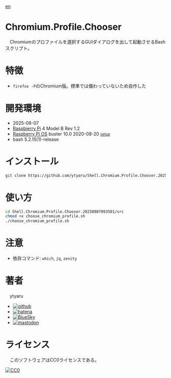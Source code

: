 [en](./README.en.md)

# Chromium.Profile.Chooser

　Chromiumのプロファイルを選択するGUIダイアログを出して起動させるBashスクリプト。

# 特徴

* `firefox -P`のChromium版。標準では備わっていないため自作した

# 開発環境

* <time datetime="2025-08-07T09:33:42Z+09:00">2025-08-07</time>
* [Raspbierry Pi](https://ja.wikipedia.org/wiki/Raspberry_Pi) 4 Model B Rev 1.2
* [Raspberry Pi OS](https://ja.wikipedia.org/wiki/Raspbian) buster 10.0 2020-08-20 <small>[setup](http://ytyaru.hatenablog.com/entry/2020/10/06/111111)</small>
* bash 5.2.15(1)-release

# インストール

```sh
git clone https://github.com/ytyaru/Shell.Chromium.Profile.Chooser.20250807093501
```

# 使い方

```sh
cd Shell.Chromium.Profile.Chooser.20250807093501/src
chmod +x choose_chromium_profile.sh
./choose_chromium_profile.sh
```

# 注意

* 依存コマンド: `which`, `jq`, `zenity`

# 著者

　ytyaru

* [![github](http://www.google.com/s2/favicons?domain=github.com)](https://github.com/ytyaru "github")
* [![hatena](http://www.google.com/s2/favicons?domain=www.hatena.ne.jp)](http://ytyaru.hatenablog.com/ytyaru "hatena")
* [![BlueSky](http://www.google.com/s2/favicons?domain=bsky.app)](https://bsky.app/ "BlueSky")
* [![mastodon](http://www.google.com/s2/favicons?domain=mstdn.jp)](https://mstdn.jp/web/accounts/233143 "mastdon")

# ライセンス

　このソフトウェアはCC0ライセンスである。

[![CC0](http://i.creativecommons.org/p/zero/1.0/88x31.png "CC0")](http://creativecommons.org/publicdomain/zero/1.0/deed.ja)


